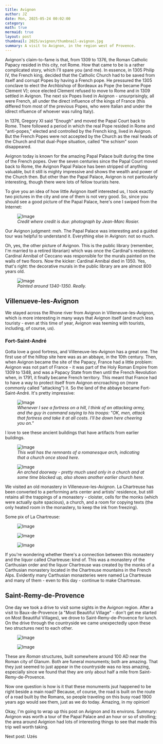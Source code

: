 ```yaml
---
title: Avignon
author: JZ
date: Mon, 2025-05-24 00:02:00
category: 
math: true
mermaid: true
layout: post
thumbnail: 2025/avignon/thumbnail-avignon.jpg
summary: A visit to Avignon, in the region west of Provence. 
---  
```

Avignon's claim-to-fame is that, from 1309 to 1376, the Roman Catholic Papacy resided in this city, not Rome. How that came to be is a rather complicated story, which I'll spare you (and me). In essence, in 1305 Philip IV, the French king, decided that the Catholic Church had to be saved from itself and corrupt Popes by having a French pope. He pressured the 1305 conclave to elect the Archbishop of Bordeaux as Pope (he became Pope Clement V); once elected Clement refused to move to Rome and in 1309 settled in Avignon. The next six Popes lived in Avignon - unsurprisingly, all were French, all under the direct influence of the kings of France (this differed from most of the previous Popes, who were Italian and under the idirect nfluence of whoever was ruling Italy).

In 1376, Gregory XI said "Enough" and moved the Papal Court back to Rome. There followed a period in which the real Pope resided in Rome and "anti-popes," elected and controlled by the French king, lived in Avignon. But the French Popes were not accepted by the Church as the real heads of the Church and that dual-Pope situation, called "the schism" soon disappeared.

Avignon today is known for the amazing Papal Palace built during the time of the French popes. Over the seven centuries since the Papal Court moved back to Rome, the Avignon Papal Palace has been stripped of anything valuable, but it still is mighty impressive and shows the wealth and power of the Church then. But other than the Papal Palace, Avignon is not particularly interesting, though there were lots of fellow tourists here.

To give you an idea of how little Avignon itself interested us, I took exactly two pictures in the city and one of them is not very good. So, since you should see a good picture of the Papal Palace, here's one I swiped from the Internet:
<figure class = 'landscape' >
    <img src="{{ "2025/avignon/Palais_des_Papes.jpg" | prepend: site.imageurl | prepend: site.baseurl  }}" alt="Image" />
    <figcaption><em>Credit where credit is due: photograph by Jean-Marc Rosier.</em></figcaption>
</figure>


Our Avignon judgment: meh. The Papal Palace was interesting and a guided tour was helpful to understand it. Everything else in Avignon: not so much.  

Oh, yes, the other picture of Avignon. This is the public library (remember, I'm married to a retired librarian) which was once the Cardinal's residence. Cardinal Annibal of Ceccano was responsible for the murals painted on the walls of two floors. Now the kicker: Cardinal Annibal died in 1350. Yes, that's right: the decorative murals in the public library are are almost 800 years old.

<figure class = 'landscape' >
  <img src="{{ "2025/avignon/DSC05850.jpg" | prepend: site.imageurl | prepend: site.baseurl  }}" alt="Image" />
  <figcaption><em>Painted around 1340-1350. Really.</em></figcaption>
</figure>

<h2>Villenueve-les-Avignon</h2>
We stayed across the Rhone river from Avignon in Villeneuve-les-Avignon, which is more interesting in many ways that Avignon itself (and much less touristy - even at this time of year, Avignon was teeming with tourists, including, of course, us). 

<h3>Fort-Saint-André</h3>
Gotta love a good fortress, and Villeneuve-les-Avignon has a great one. The first use of the hilltop site here was as an abbaye, in the 10th century. Then, when Avignon became the site of the Papacy, France had a little problem: Avignon was not part of France - it was part of the Holy Roman Empire from 1309 to 1348, and was a Papacy State from then until the French Revolution when, in 1791, it finally became French territory. This meant that France had to have a way to protect itself from Avignon encroaching on (more commonly called "attacking") it. So the land of the abbaye became Fort-Saint-André. It's pretty impressive:
<figure class = 'landscape' >
    <img src="{{ "2025/avignon/DSC05868.jpg" | prepend: site.imageurl | prepend: site.baseurl  }}" alt="Image" />
    <figcaption><em>Whenever I see a fortress on a hill, I think of an attacking army, and the guy in command saying to his troops: "OK, men, attack that fortress and take it at all costs. I'll be down here cheering you on."</em></figcaption>
</figure>

I love to see these ancient buildings that have artifacts from earlier buildings.
<figure class = 'portrait' >
    <img src="{{ "2025/avignon/DSC05739.jpg" | prepend: site.imageurl | prepend: site.baseurl  }}" alt="Image" />
    <figcaption><em>This wall has the remnants of a romanesque arch, indicating that a church once stood here.</em></figcaption>
</figure>

  <figure class = 'portrait' >
    <img src="{{ "2025/avignon/DSC05741.jpg" | prepend: site.imageurl | prepend: site.baseurl  }}" alt="Image" />
    <figcaption><em>An arched doorway - pretty much used only in a church and at some time blocked up, also shows another earlier church here.</em></figcaption>
  </figure>
  
We visited an old monastery in Villeneuve-les-Avignon. La Chartreuse has been converted to a performing arts center and artists' residence, but still retains all the trappings of a monastery - cloister, cells for the monks (which were actually quite spacious), a church, and a room for copying texts (the only heated room in the monastery, to keep the ink from freezing). 

Some pix of La Chartreuse:
<figure class = 'portrait' >
  <img src="{{ "2025/avignon/DSC05825.jpg" | prepend: site.imageurl | prepend: site.baseurl  }}" alt="Image" />
  <figcaption><em></em></figcaption>
</figure>

<figure class = 'portrait' >
  <img src="{{ "2025/avignon/DSC05828.jpg" | prepend: site.imageurl | prepend: site.baseurl  }}" alt="Image" />
  <figcaption><em></em></figcaption>
</figure>

<figure class = 'portrait' >
  <img src="{{ "2025/avignon/DSC05830.jpg" | prepend: site.imageurl | prepend: site.baseurl  }}" alt="Image" />
  <figcaption><em></em></figcaption>
</figure>
If you're wondering whether there's a connection between this monastery and the liquor called Chartreuse: kind of. This was a monastery of the Carthusian order and the liquor Chartreuse was created by the monks of a Carthusian monastery located in the Chartreuse mountains in the French Alps. Evidently many Carthusian monasteries were named La Chartreuse and many of them - even to this day - continue to make Chartreuse.

<h2>Saint-Remy-de-Provence</h2>
One day we took a drive to visit some sights in the Avignon region. After a visit to Baux-de-Provence (a "Most Beautiful Village" - don't get me started on Most Beautiful Villages), we drove to Saint-Remy-de-Provence for lunch. On the drive through the countryside we came unexpectedly upon these two structures next to each other.

<figure class = 'portrait' >
  <img src="{{ "2025/avignon/DSC05759.jpg" | prepend: site.imageurl | prepend: site.baseurl  }}" alt="Image" />
  <figcaption><em></em></figcaption>
</figure>

<figure class = 'landscape' >
  <img src="{{ "2025/avignon/DSC05778.jpg" | prepend: site.imageurl | prepend: site.baseurl  }}" alt="Image" />
  <figcaption><em></em></figcaption>
</figure>
These are <i>Roman</i> structures, built somewhere around 100 AD near the Roman city of Glanum. Both are funeral monuments; both are amazing. That they just seemed to just appear in the countryside was no less amazing, especially since we found that they are only about half a mile from Saint-Remy-de-Provence.

Now one question is how is it that these monuments jsut happened to be right beside a main road? Because, of course, the road is built on the route of a road built by the Romans, so people traveling on this busy road 1900 years ago would see them, just as we do today. Amazing, in my opinion!

Okay, I'm going to wrap up this post on Avignon and its environs. Summary: Avignon was worth a tour of the Papal Palace and an hour or so of strolling; the area around Avignion had lots of interesting things to see that made this trip well worth taking.

Next post: Uzés
